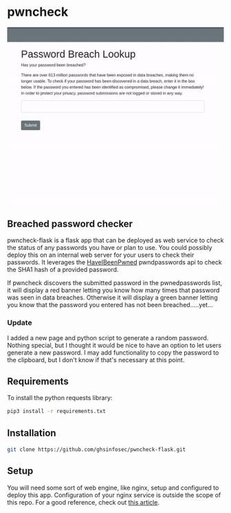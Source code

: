# pwncheck
![pwncheck-flask-gif](./pwncheck-flask.gif)
## Breached password checker
pwncheck-flask is a flask app that can be deployed as web service to check the status of any passwords you have or plan to use. You could possibly deploy this on an internal web server for your users to check their passwords. It leverages the [HaveIBeenPwned](https://haveibeenpwned.com) pwndpasswords api to check the SHA1 hash of a provided password.

If pwncheck discovers the submitted password in the pwnedpasswords list, it will display a red banner letting you know how many times that password was seen in data breaches. Otherwise it will display a green banner letting you know that the password you entered has not been breached.....yet...

### Update
I added a new page and python script to generate a random password. Nothing special, but I thought it would be nice to have an option to let users generate a new password. I may add functionality to copy the password to the clipboard, but I don't know if that's necessary at this point. 

## Requirements


To install the python requests library:
```bash
pip3 install -r requirements.txt
```

## Installation
```bash
git clone https://github.com/ghsinfosec/pwncheck-flask.git
```

## Setup
You will need some sort of web engine, like nginx, setup and configured to deploy this app. Configuration of your nginx service is outside the scope of this repo. For a good reference, check out [this article](https://sinaru.com/2020/07/10/serving-flask-app-with-nginx/).
